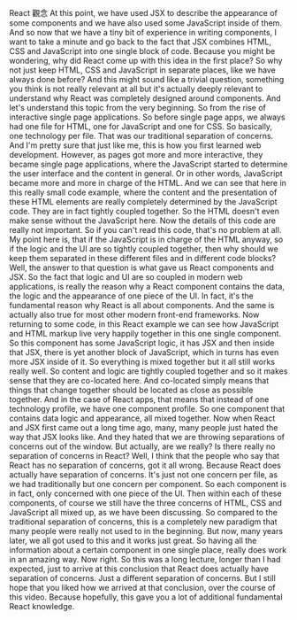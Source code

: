 React 觀念
At this point,
we have used JSX to describe the appearance
of some components
and we have also used some JavaScript inside of them.
And so now that we have a tiny bit
of experience in writing components, I want to take a minute
and go back to the fact that JSX combines
HTML, CSS and JavaScript into one single block of code.
Because you might be wondering,
why did React come up with this idea in the first place?
So why not just keep HTML, CSS and JavaScript
in separate places, like we have always done before?
And this might sound like a trivial question,
something you think is not really relevant at all
but it's actually deeply relevant to understand why
React was completely designed around components.
And let's understand this topic from the very beginning.
So from the rise of interactive single page applications.
So before single page apps, we always had one file for HTML,
one for JavaScript and one for CSS.
So basically, one technology per file.
That was our traditional separation of concerns.
And I'm pretty sure that just like me,
this is how you first learned web development.
However, as pages got more and more interactive,
they became single page applications,
where the JavaScript started to determine the user interface
and the content in general.
Or in other words,
JavaScript became more and more in charge of the HTML.
And we can see that here in this really small code example,
where the content and the presentation of these
HTML elements are really completely determined
by the JavaScript code.
They are in fact tightly coupled together.
So the HTML doesn't even make sense
without the JavaScript here.
Now the details of this code are really not important.
So if you can't read this code, that's no problem at all.
My point here is, that if the JavaScript is in charge
of the HTML anyway, so if the logic and the UI are so
tightly coupled together, then why should we keep them
separated in these different files
and in different code blocks?
Well, the answer to that question
is what gave us React components and JSX.
So the fact that logic and UI are so coupled
in modern web applications, is really the reason why
a React component contains the data, the logic
and the appearance of one piece of the UI.
In fact, it's the fundamental reason
why React is all about components.
And the same is actually also true for
most other modern front-end frameworks.
Now returning to some code,
in this React example we can see how JavaScript
and HTML markup live very happily together
in this one single component.
So this component has some JavaScript logic,
it has JSX and then inside that JSX,
there is yet another block of JavaScript,
which in turns has even more JSX inside of it.
So everything is mixed together
but it all still works really well.
So content and logic are tightly coupled together
and so it makes sense that they are co-located here.
And co-located simply means that things that change together
should be located as close as possible together.
And in the case of React apps, that means that instead
of one technology profile, we have one component profile.
So one component that contains data logic and appearance,
all mixed together.
Now when React and JSX first came out a long time ago,
many, many people just hated the way that JSX looks like.
And they hated that we are throwing separations
of concerns out of the window.
But actually, are we really?
Is there really no separation of concerns in React?
Well, I think that the people who say
that React has no separation of concerns, got it all wrong.
Because React does actually have separation of concerns.
It's just not one concern per file,
as we had traditionally but one concern per component.
So each component is in fact,
only concerned with one piece of the UI.
Then within each of these components,
of course we still have the three concerns of HTML,
CSS and JavaScript all mixed up, as we have been discussing.
So compared to the traditional separation of concerns,
this is a completely new paradigm
that many people were really not used to in the beginning.
But now, many years later,
we all got used to this and it works just great.
So having all the information about a certain component
in one single place,
really does work in an amazing way.
Now right.
So this was a long lecture,
longer than I had expected,
just to arrive at this conclusion
that React does actually have separation of concerns.
Just a different separation of concerns.
But I still hope that you liked how we arrived
at that conclusion, over the course of this video.
Because hopefully, this gave you a lot
of additional fundamental React knowledge.